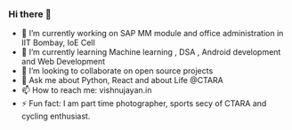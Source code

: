 ### Hi there 👋

<!--
**itsmevishnu/itsmevishnu** is a ✨ _special_ ✨ repository because its `README.md` (this file) appears on your GitHub profile.

Here are some ideas to get you started: -->

- 🔭 I’m currently working on SAP MM module and office administration in IIT Bombay, IoE Cell
- 🌱 I’m currently learning Machine learning , DSA , Android development and Web Development
- 👯 I’m looking to collaborate on open source projects
- 💬 Ask me about Python, React and about Life @CTARA
- 📫 How to reach me: vishnujayan.in
- ⚡ Fun fact: I am part time photographer, sports secy of CTARA and cycling enthusiast. 


